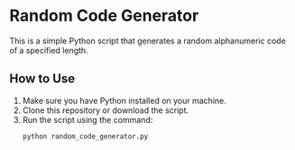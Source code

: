# Random Code Generator

This is a simple Python script that generates a random alphanumeric code of a specified length.

## How to Use

1. Make sure you have Python installed on your machine.
2. Clone this repository or download the script.
3. Run the script using the command:
   ```bash
   python random_code_generator.py
